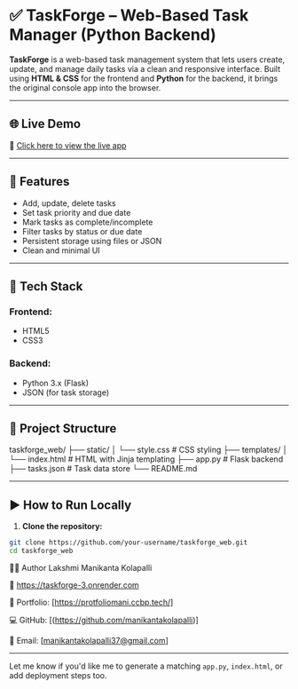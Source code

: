 

# ✅ TaskForge – Web-Based Task Manager (Python Backend)

**TaskForge** is a web-based task management system that lets users create, update, and manage daily tasks via a clean and responsive interface. Built using **HTML & CSS** for the frontend and **Python** for the backend, it brings the original console app into the browser.

---

## 🌐 Live Demo

🔗 [Click here to view the live app](https://taskforge-3.onrender.com)

---

## 📌 Features

- Add, update, delete tasks
- Set task priority and due date
- Mark tasks as complete/incomplete
- Filter tasks by status or due date
- Persistent storage using files or JSON
- Clean and minimal UI

---

## 🧰 Tech Stack

### Frontend:
- HTML5
- CSS3

### Backend:
- Python 3.x (Flask)
- JSON (for task storage)

---

## 📂 Project Structure

taskforge_web/
├── static/
│ └── style.css # CSS styling
├── templates/
│ └── index.html # HTML with Jinja templating
├── app.py # Flask backend
├── tasks.json # Task data store
└── README.md

---

## ▶️ How to Run Locally

1. **Clone the repository:**
```bash
git clone https://github.com/your-username/taskforge_web.git
cd taskforge_web
```

🧑‍💻 Author
Lakshmi Manikanta Kolapalli

🔗 https://taskforge-3.onrender.com

💼 Portfolio: [https://protfoliomani.ccbp.tech/]

💻 GitHub: [(https://github.com/manikantakolapalli)]

📧 Email: [manikantakolapalli37@gmail.com]

---

Let me know if you'd like me to generate a matching `app.py`, `index.html`, or add deployment steps too.
